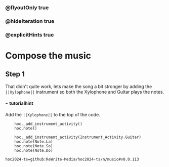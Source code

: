 ### @flyoutOnly true
### @hideIteration true
### @explicitHints true

# Compose the music

## Step 1
That didn't quite work, lets make the song a bit stronger by adding the ``||Xylophone||`` instrument so both the Xylophone and Guitar plays the notes.

#### ~ tutorialhint
Add the ``||Xylophone||`` to the top of the code.

```ghost
    hoc._add_instrument_activity()
    hoc.note()
```
```template
    hoc._add_instrument_activity(Instrument_Activity.Guitar)
    hoc.note(Note.La)
    hoc.note(Note.So)
    hoc.note(Note.Do)
```

```package
hoc2024-ts=github:ReWrite-Media/hoc2024-ts/n/music#v0.0.113
```